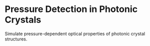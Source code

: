 # Pressure Detection in Photonic Crystals
Simulate pressure-dependent optical properties of photonic crystal structures.
